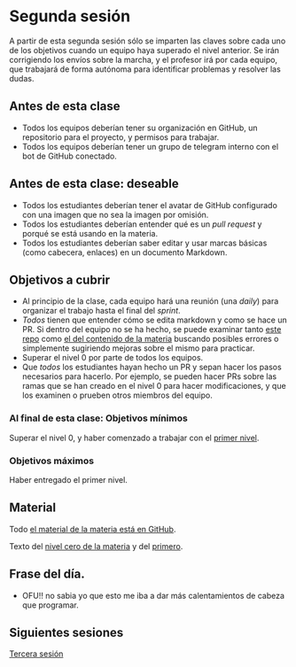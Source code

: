 # Segunda sesión

A partir de esta segunda sesión sólo se imparten las claves sobre cada uno de
los objetivos cuando un equipo haya superado el nivel anterior. Se irán
corrigiendo los envíos sobre la marcha, y el profesor irá por cada equipo, que
trabajará de forma autónoma para identificar problemas y resolver las dudas.

## Antes de esta clase

* Todos los equipos deberían tener su organización en GitHub, un repositorio
  para el proyecto, y permisos para trabajar.
* Todos los equipos deberían tener un grupo de telegram interno con el bot de
  GitHub conectado.

## Antes de esta clase: deseable

* Todos los estudiantes deberían tener el avatar de GitHub configurado
  con una imagen que no sea la imagen por omisión.
* Todos los estudiantes deberían entender qué es un *pull request* y porqué se
  está usando en la materia.
* Todos los estudiantes deberían saber editar y usar marcas básicas (como
  cabecera, enlaces) en un documento Markdown.

## Objetivos a cubrir

* Al principio de la clase, cada equipo hará una reunión (una *daily*) para
  organizar el trabajo hasta el final del *sprint*.
* *Todos* tienen que entender cómo se edita markdown y como se hace un PR. Si
  dentro del equipo no se ha hecho, se puede examinar tanto [este
  repo](https://github.com/JJ/MPDA-IS-ed/tree/main) como [el del contenido de la
  materia](https://github.com/JJ/MPDA-IS) buscando posibles errores o
  simplemente sugiriendo mejoras sobre el mismo para practicar.
* Superar el nivel 0 por parte de todos los equipos.
* Que *todos* los estudiantes hayan hecho un PR y sepan hacer los pasos
  necesarios para hacerlo. Por ejemplo, se pueden hacer PRs sobre las ramas que
  se han creado en el nivel 0 para hacer modificaciones, y que los examinen o
  prueben otros miembros del equipo.

### Al final de esta clase: Objetivos mínimos

Superar el nivel 0, y haber comenzado a trabajar con el [primer
nivel](http://jj.github.io/MPDA-IS/doc/1.Planificacion).

### Objetivos máximos

Haber entregado el primer nivel.

## Material

Todo [el material de la materia está en GitHub](http://jj.github.io/MPDA-IS).

Texto del [nivel cero de la materia](http://jj.github.io/IV/doc/0.Repositorio) y
del [primero](http://jj.github.io/MPDA-IS/doc/1.Planificacion).

## Frase del día.
-  OFU!! no sabia yo que esto me iba a dar más calentamientos de cabeza que programar. 

## Siguientes sesiones

[Tercera sesión](03.md)

